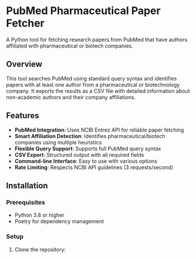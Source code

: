 # PubMed Pharmaceutical Paper Fetcher

A Python tool for fetching research papers from PubMed that have authors affiliated with pharmaceutical or biotech companies.

## Overview

This tool searches PubMed using standard query syntax and identifies papers with at least one author from a pharmaceutical or biotechnology company. It exports the results as a CSV file with detailed information about non-academic authors and their company affiliations.

## Features

- **PubMed Integration**: Uses NCBI Entrez API for reliable paper fetching
- **Smart Affiliation Detection**: Identifies pharmaceutical/biotech companies using multiple heuristics
- **Flexible Query Support**: Supports full PubMed query syntax
- **CSV Export**: Structured output with all required fields
- **Command-line Interface**: Easy to use with various options
- **Rate Limiting**: Respects NCBI API guidelines (3 requests/second)

## Installation

### Prerequisites
- Python 3.8 or higher
- Poetry for dependency management

### Setup

1. Clone the repository:
